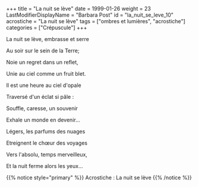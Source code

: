 +++
title = "La nuit se lève"
date = 1999-01-26
weight = 23
LastModifierDisplayName = "Barbara Post"
id = "la_nuit_se_leve_10"
acrostiche = "La nuit se lève"
tags = ["ombres et lumières", "acrostiche"]
categories = ["Crépuscule"]
+++

La nuit se lève, embrasse et serre

Au soir sur le sein de la Terre;

Noie un regret dans un reflet,

Unie au ciel comme un fruit blet.

Il est une heure au ciel d'opale

Traversé d'un éclat si pâle :

Souffle, caresse, un souvenir

Exhale un monde en devenir...

Légers, les parfums des nuages

Etreignent le chœur des voyages

Vers l'absolu, temps merveilleux,

Et la nuit ferme alors les yeux...

{{% notice style="primary" %}}
Acrostiche : La nuit se lève
{{% /notice %}}
